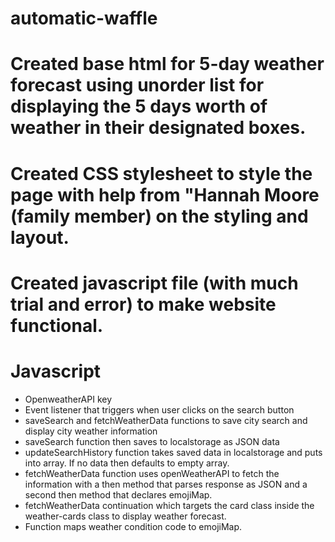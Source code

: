 # automatic-waffle
# Created base html for 5-day weather forecast using unorder list for displaying the 5 days worth of weather in their designated boxes.
# Created CSS stylesheet to style the page with help from "Hannah Moore (family member) on the styling and layout.
# Created javascript file (with much trial and error) to make website functional. 
# Javascript
* OpenweatherAPI key
* Event listener that triggers when user clicks on the search button
* saveSearch and fetchWeatherData functions to save city search and display city weather information
* saveSearch function then saves to localstorage as JSON data
* updateSearchHistory function takes saved data in localstorage and puts into array. If no data then defaults to empty array.
* fetchWeatherData function uses openWeatherAPI to fetch the information with a then method that parses response as JSON and a second then method that declares emojiMap.
* fetchWeatherData continuation which targets the card class inside the weather-cards class to display weather forecast.
* Function maps weather condition code to emojiMap.

